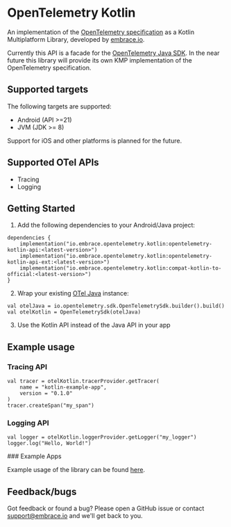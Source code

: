# OpenTelemetry Kotlin

An implementation of the [OpenTelemetry specification](https://opentelemetry.io/docs/specs/otel/) as a Kotlin
Multiplatform Library, developed by [embrace.io](https://embrace.io/).

Currently this API is a facade for the [OpenTelemetry Java SDK](https://github.com/open-telemetry/opentelemetry-java). In the near future this library will provide its own KMP implementation of the OpenTelemetry specification.

## Supported targets

The following targets are supported:

- Android (API >=21)
- JVM (JDK >= 8)

Support for iOS and other platforms is planned for the future.

## Supported OTel APIs

- Tracing
- Logging

## Getting Started

1. Add the following dependencies to your Android/Java project:

```
dependencies {
    implementation("io.embrace.opentelemetry.kotlin:opentelemetry-kotlin-api:<latest-version>")
    implementation("io.embrace.opentelemetry.kotlin:opentelemetry-kotlin-api-ext:<latest-version>")
    implementation("io.embrace.opentelemetry.kotlin:compat-kotlin-to-official:<latest-version>")
}
```

2. Wrap your existing [OTel Java](https://github.com/open-telemetry/opentelemetry-java) instance:

```
val otelJava = io.opentelemetry.sdk.OpenTelemetrySdk.builder().build()
val otelKotlin = OpenTelemetrySdk(otelJava)
```

3. Use the Kotlin API instead of the Java API in your app

## Example usage

### Tracing API

```
val tracer = otelKotlin.tracerProvider.getTracer(
    name = "kotlin-example-app",
    version = "0.1.0"
)
tracer.createSpan("my_span")
```

### Logging API

```
val logger = otelKotlin.loggerProvider.getLogger("my_logger")
logger.log("Hello, World!")
```

### Example Apps

Example usage of the library can be found [here](examples).

## Feedback/bugs

Got feedback or found a bug? Please open a GitHub issue or contact support@embrace.io and we'll get back to you.

